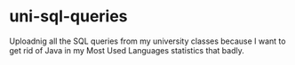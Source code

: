 # uni-sql-queries
Uploadnig all the SQL queries from my university classes because I want to get rid of Java in my Most Used Languages statistics that badly.
